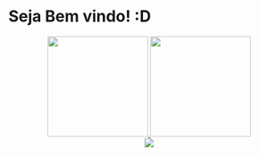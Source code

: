 <h1> Seja Bem vindo! :D </h1>
<div align="center">
   <div display = "inline-block">
     <a href="https://github.com/rafaballerini">
      <img height="180em" src="https://github-readme-stats.vercel.app/api?username=WalissonRED&show_icons=true&theme=dark&include_all_commits=true&count_private=true"/>
        <img height="180em" src="https://github-readme-stats.vercel.app/api/top-langs/?username=WalissonRED&layout=compact&langs_count=7&theme=dark"/>
</div>
<a href="https://api.whatsapp.com/send?phone=5561991772015&text=Olá Gostei do seu GitHub"><img src="https://img.shields.io/badge/WhatsApp-25D366?style=for-the-badge&logo=whatsapp&logoColor=white" class="media-object  img-responsive img-thumbnail"></a>

